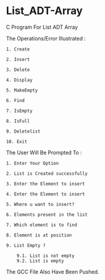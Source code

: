 # List_ADT-Array
C Program For List ADT Array

The Operations/Error Illustrated :

    1. Create

    2. Insert

    3. Delete

    4. Display

    5. MakeEmpty

    6. Find

    7. IsEmpty

    8. IsFull

    9. Deletelist

    10. Exit

The User Will Be Prompted To :

    1. Enter Your Option

    2. List is Created successfully

    3. Enter the Element to insert

    4. Enter the Element to insert

    5. Where u want to insert?

    6. Elements present in the list

    7. Which element is to find

    8. Element is at position

    9. List Empty ?

        9.1. List is not empty
        9.2. List is empty

The GCC File Also Have Been Pushed.
